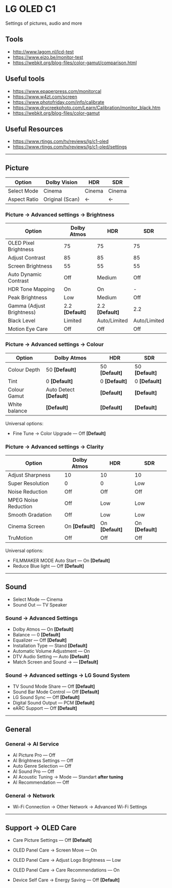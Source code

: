 # LG OLED C1

Settings of pictures, audio and more

## Tools

- <http://www.lagom.nl/lcd-test>
- <https://www.eizo.be/monitor-test>
- <https://webkit.org/blog-files/color-gamut/comparison.html>

## Useful tools

- <https://www.epaperpress.com/monitorcal>
- <https://www.w4zt.com/screen>
- <https://www.photofriday.com/info/calibrate>
- <https://www.drycreekphoto.com/Learn/Calibration/monitor_black.htm>
- <https://webkit.org/blog-files/color-gamut>

## Useful Resources

- <https://www.rtings.com/tv/reviews/lg/c1-oled>
- <https://www.rtings.com/tv/reviews/lg/c1-oled/settings>

---

## Picture

| Option       | Dolby Vision    | HDR    | SDR    |
| ------------ | --------------- | ------ | ------ |
| Select Mode  | Cinema          | Cinema | Cinema |
| Aspect Ratio | Original (Scan) | ←      | ←      |

### Picture → Advanced settings → Brightness

| Option                    | Dolby Atmos         | HDR                 | SDR          |
| ------------------------- | ------------------- | ------------------- | ------------ |
| OLED Pixel Brightness     | 75                  | 75                  | 75           |
| Adjust Contrast           | 85                  | 85                  | 85           |
| Screen Brightness         | 55                  | 55                  | 55           |
| Auto Dynamic Contrast     | Off                 | Medium              | Off          |
| HDR Tone Mapping          | On                  | On                  | -            |
| Peak Brightness           | Low                 | Medium              | Off          |
| Gamma (Adjust Brightness) | 2.2 **\[Default\]** | 2.2 **\[Default\]** | 2.2          |
| Black Level               | Limited             | Auto/Limited        | Auto/Limited |
| Motion Eye Care           | Off                 | Off                 | Off          |

### Picture → Advanced settings → Colour

| Option        | Dolby Atmos                 | HDR                | SDR                |
| ------------- | --------------------------- | ------------------ | ------------------ |
| Colour Depth  | 50 **\[Default\]**          | 50 **\[Default\]** | 50 **\[Default\]** |
| Tint          | 0 **\[Default\]**           | 0 **\[Default\]**  | 0 **\[Default\]**  |
| Colour Gamut  | Auto Detect **\[Default\]** | **\[Default\]**    | **\[Default\]**    |
| White balance | **\[Default\]**             | **\[Default\]**    | **\[Default\]**    |

Universal options:

- Fine Tune → Color Upgrade — Off **\[Default\]**

### Picture → Advanced settings → Clarity

| Option               | Dolby Atmos        | HDR                | SDR                |
| -------------------- | ------------------ | ------------------ | ------------------ |
| Adjust Sharpness     | 10                 | 10                 | 10                 |
| Super Resolution     | 0                  | 0                  | Low                |
| Noise Reduction      | Off                | Off                | Off                |
| MPEG Noise Reduction | Off                | Low                | Low                |
| Smooth Gradation     | Off                | Low                | Low                |
| Cinema Screen        | On **\[Default\]** | On **\[Default\]** | On **\[Default\]** |
| TruMotion            | Off                | Off                | Off                |

Universal options:

- FILMMAKER MODE Auto Start — On **\[Default\]**
- Reduce Blue light — Off **\[Default\]**

---

## Sound

- Select Mode — Cinema
- Sound Out — TV Speaker

### Sound → Advanced Settings

- Dolby Atmos — On **\[Default\]**
- Balance — 0 **\[Default\]**
- Equalizer — Off **\[Default\]**
- Installation Type — Stand **\[Default\]**
- Automatic Volume Adjustment — On
- DTV Audio Setting — Auto **\[Default\]**
- Match Screen and Sound → — **\[Default\]**

### Sound → Advanced settings → LG Sound System

- TV Sound Mode Share — Off **\[Default\]**
- Sound Bar Mode Control — Off **\[Default\]**
- LG Sound Sync — Off **\[Default\]**
- Digital Sound Output — PCM **\[Default\]**
- eARC Support — Off **\[Default\]**

---

## General

### General → AI Service

- AI Picture Pro — Off
- AI Brightness Settings — Off
- Auto Genre Selection — Off
- AI Sound Pro — Off
- AI Acoustic Tuning → Mode — Standart **after tuning**
- AI Recommendation — Off

### General → Network

- Wi-Fi Connection → Other Network → Advanced Wi-Fi Settings

---

## Support → OLED Care

- Care Picture Settings — Off **\[Default\]**
- OLED Panel Care → Screen Move — On
- OLED Panel Care → Adjust Logo Brightness — Low
- OLED Panel Care → Care Recommendations — On

- Device Self Care → Energy Saving — Off **\[Default\]**
